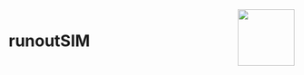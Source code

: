 <img src=https://github.com/user-attachments/assets/2a9e469e-f2d3-416c-8a85-21d376d7c62a width = "100" align="right">



# runoutSIM
